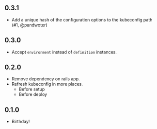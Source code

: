 ## 0.3.1
* Add a unique hash of the configuration options to the kubeconfig path (#1, @pandwoter)

## 0.3.0
* Accept `environment` instead of `definition` instances.

## 0.2.0
* Remove dependency on rails app.
* Refresh kubeconfig in more places.
  - Before setup
  - Before deploy

## 0.1.0
* Birthday!
